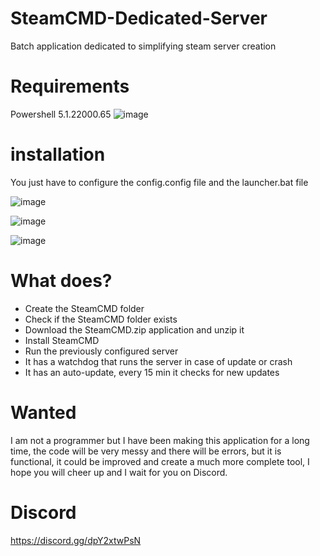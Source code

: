 # SteamCMD-Dedicated-Server
Batch application dedicated to simplifying steam server creation

# Requirements

Powershell 5.1.22000.65
![image](https://user-images.githubusercontent.com/3610768/129491528-ff77e0fb-f272-4793-9fb2-25f0725fe2cf.png)


# installation
You just have to configure the config.config file and the launcher.bat file

![image](https://user-images.githubusercontent.com/3610768/129454747-99f624ce-4e02-4e86-8494-97bbba22991c.png)

![image](https://user-images.githubusercontent.com/3610768/129456979-6022e4ee-456c-477a-9d17-2c225afa899b.png)

![image](https://user-images.githubusercontent.com/3610768/129457466-7a00888e-eb32-4044-9530-6131a40e9cb2.png)


# What does?
* Create the SteamCMD folder
* Check if the SteamCMD folder exists
* Download the SteamCMD.zip application and unzip it
* Install SteamCMD
* Run the previously configured server
* It has a watchdog that runs the server in case of update or crash
* It has an auto-update, every 15 min it checks for new updates
# Wanted
I am not a programmer but I have been making this application for a long time, the code will be very messy and there will be errors, but it is functional, it could be improved and create a much more complete tool, I hope you will cheer up and I wait for you on Discord.

# Discord 
https://discord.gg/dpY2xtwPsN
